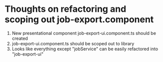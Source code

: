 Thoughts on refactoring and scoping out job-export.component
============================================================

1. New presentational component job-export-ui.component.ts should be created
2. job-export-ui.component.ts should be scoped out to library
3. Looks like everything except "jobService" can be easily 
refactored into "job-export-ui"
